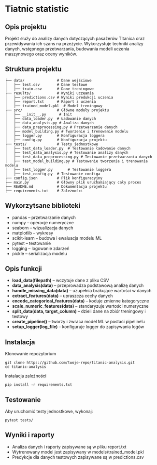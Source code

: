 # Tiatnic statistic

## Opis projektu

Projekt służy do analizy danych dotyczących pasażerów Titanica oraz przewidywania ich szans na przeżycie. 
Wykorzystuje techniki analizy danych, wstępnego przetwarzania, budowania modeli uczenia maszynowego oraz oceny wyników.


## Struktura projektu

````
├── data/               # Dane wejściowe
│   ├── test.csv        # Dane testowe
│   ├── train.csv       # Dane treningowe
├── results/            # Wyniki uczeania
│   ├── predictions.csv # Wyniki predukcji uczenia
│   ├── report.txt      # Raport z uczenia
│   ├── trained_model.pkl  # Model treningowy
├── src/                # Główne moduły projektu
│   ├── __init__.py      # Init
│   ├── data_loader.py  # Ładowanie danych
│   ├── data_analysis.py # Analiza danych
│   ├── data_preprocessing.py # Przetwarzanie danych
│   ├── model_building.py # Tworzenie i trenowanie modelu
│   ├── logger.py       # Konfiguracja loggera
│   ├── config.py       # Konfiguracja projektu
├── tests/              # Testy jednostkowe
│   ├── test_data_loader.py  # Testowanie ładowanie danych
│   ├── test_data_analysis.py # Testowanie analizy danych
│   ├── test_data_preprocessing.py # Testowanie przetwarzania danych
│   ├── test_model_building.py # Testowanie tworzenia i trenowania modelu
│   ├── test_logger.py       # Testowanie loggera
│   ├── test_config.py  # Testowanie configa
├── config.json         # Plik konfiguracyjny
├── main.py             # Główny plik uruchamiający cały proces
├── README.md           # Dokumentacja projektu
├── requirements.txt    # Zależności 
````
## Wykorzytsane biblioteki 

* pandas – przetwarzanie danych
* numpy – operacje numeryczne
* seaborn – wizualizacja danych
* matplotlib – wykresy
* scikit-learn – budowa i ewaluacja modelu ML
* pytest – testowanie
* logging – logowanie zdarzeń
* pickle – serializacja modelu

## Opis funkcji

* **load_data(filepath)** – wczytuje dane z pliku CSV
* **data_analysis(data)** – przeprowadza podstawową analizę danych
* **handle_missing_data(data)** – uzupełnia brakujące wartości w danych
* **extract_features(data)** – upraszcza cechy danych
* **encode_categorical_features(data)** – koduje zmienne kategoryczne
* **scale_numeric_features(data)** – standaryzuje wartości numeryczne
* **split_data(data, target_column)** – dzieli dane na zbiór treningowy i testowy
* **create_pipeline()** – tworzy i zwraca model ML w postaci pipeline’u
* **setup_logger(log_file)** – konfiguruje logger do zapisywania logów

## Instalacja 

Klonowanie repozytorium
````
git clone https://github.com/twoje-repo/titanic-analysis.git
cd titanic-analysis
````

Instalacja zależności

````
pip install -r requirements.txt
````

## Testowanie 

Aby uruchomić testy jednostkowe, wykonaj:
````
pytest tests/
````

## Wyniki i raporty 
* Analiza danych i raporty zapisywane są w pliku report.txt
* Wytrenowany model jest zapisywany w models/trained_model.pkl
* Predykcje dla danych testowych zapisywane są w predictions.csv



